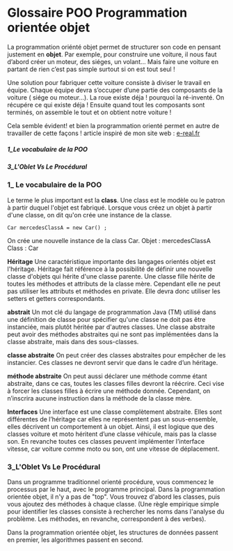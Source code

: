 # Glossaire POO Programmation orientée objet

La programmation oriénté objet permet de structurer son code en pensant justement en **objet**. Par exemple, pour construire une voiture, il nous faut d’abord créer un moteur, des siéges, un volant… Mais faire une voiture en partant de rien c’est pas simple surtout si on est tout seul !

Une solution pour fabriquer cette voiture consiste à diviser le travail en équipe. Chaque équipe devra s’occuper d’une partie des composants de la voiture ( siége ou moteur…). La roue existe déja ! pourquoi la ré-inventé. On récupére ce qui existe déja ! Ensuite quand tout les composants sont terminés, on assemble le tout et on obtient notre voiture !

Cela semble évident! et bien la programmation orienté permet en autre de travailler de cette façons !
article inspiré de mon site web : [e-real.fr](https://www.e-real.fr)

##### 1_Le vocabulaire de la POO

##### 3_L'Oblet Vs Le Procédural

### 1\_ Le vocabulaire de la POO

Le terme le plus important est la **class**. Une class est le modèle ou le patron à partir duquel l'objet est fabriqué.
Lorsque vous créez un objet à partir d'une classe, on dit qu'on crée une instance de la classe.

`Car mercedesClassA = new Car() ;`

On crée une nouvelle instance de la class Car.
Objet : mercedesClassA
Class : Car

**Héritage**
Une caractéristique importante des langages orientés objet est l'héritage. Héritage fait référence à la possibilité de définir une nouvelle classe d'objets qui hérite d'une classe parente. Une classe fille hérite de toutes les méthodes et attributs de la classe mère. Cependant elle ne peut pas utiliser les attributs et méthodes en private. Elle devra donc utiliser les setters et getters correspondants.

**abstrait**
Un mot clé du langage de programmation Java (TM) utilisé dans une définition de classe pour spécifier qu'une classe ne doit pas être instanciée, mais plutôt héritée par d'autres classes. Une classe abstraite peut avoir des méthodes abstraites qui ne sont pas implémentées dans la classe abstraite, mais dans des sous-classes.

**classe abstraite**
On peut créer des classes abstraites pour empêcher de les instancier. Ces classes ne devront servir que dans le cadre d’un héritage.

**méthode abstraite**
On peut aussi déclarer une méthode comme étant abstraite, dans ce cas, toutes les classes filles devront la réécrire. Ceci vise à forcer les classes filles à écrire une méthode donnée. Cependant, on n’inscrira aucune instruction dans la méthode de la classe mère.

**Interfaces**
Une interface est une classe complètement abstraite. Elles sont différentes de l’héritage car elles ne représentent pas un sous-ensemble, elles décrivent un comportement à un objet. Ainsi, il est logique que des classes voiture et moto héritent d’une classe véhicule, mais pas la classe son. En revanche toutes ces classes peuvent implémenter l’interface vitesse, car voiture comme moto ou son, ont une vitesse de déplacement.

### 3_L'Oblet Vs Le Procédural
Dans un programme traditionnel orienté procédure, vous commencez le processus par le haut, avec le programme principal.
Dans la programmation orientée objet, il n'y a pas de "top". Vous trouvez d'abord les classes, puis vous ajoutez des méthodes à chaque classe. (Une règle empirique simple pour identifier les classes consiste à rechercher les noms dans l'analyse du problème. Les méthodes, en revanche, correspondent à des verbes).

Dans la programmation orientée objet, les structures de données passent en premier, les algorithmes passent en second.
